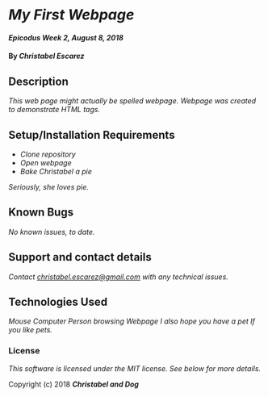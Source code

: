 # _My First Webpage_

#### _Epicodus Week 2, August 8, 2018_

#### By _**Christabel Escarez**_

## Description

_This web page might actually be spelled webpage. Webpage was created to demonstrate HTML tags._

## Setup/Installation Requirements

* _Clone repository_
* _Open webpage_
* _Bake Christabel a pie_

_Seriously, she loves pie._

## Known Bugs

_No known issues, to date._

## Support and contact details

_Contact christabel.escarez@gmail.com with any technical issues._

## Technologies Used

_Mouse_
_Computer_
_Person browsing Webpage_
_I also hope you have a pet_
  _If you like pets._

### License

*This software is licensed under the MIT license.  See below for more details.*

Copyright (c) 2018 **_Christabel and Dog_**
